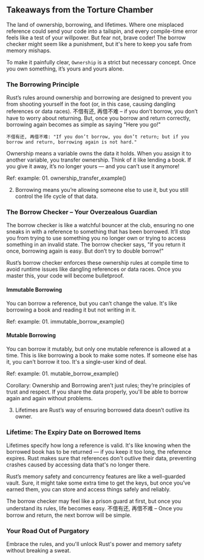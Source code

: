 
## Takeaways from the Torture Chamber
The land of ownership, borrowing, and lifetimes. Where one misplaced reference could send your code into a tailspin, and every compile-time error feels like a test of your willpower. But fear not, brave coder! The borrow checker might seem like a punishment, but it's here to keep you safe from memory mishaps.

To make it painfully clear, `Ownership` is a strict but necessary concept. Once you own something, it’s yours and yours alone.

### The Borrowing Principle
Rust’s rules around ownership and borrowing are designed to prevent you from shooting yourself in the foot (or, in this case, causing dangling references or data races). 不借有还, 再借不难 – if you don’t borrow, you don’t have to worry about returning. But, once you borrow and return correctly, borrowing again becomes as simple as saying "Here you go!"

```
不借有还, 再借不难: "If you don’t borrow, you don’t return; but if you borrow and return, borrowing again is not hard."

```

Ownership means a variable owns the data it holds. When you assign it to another variable, you transfer ownership. Think of it like lending a book. If you give it away, it’s no longer yours — and you can’t use it anymore!

Ref: example: 01. ownership_transfer_example()

2. Borrowing means you’re allowing someone else to use it, but you still control the life cycle of that data.

### The Borrow Checker – Your Overzealous Guardian
The borrow checker is like a watchful bouncer at the club, ensuring no one sneaks in with a reference to something that has been borrowed. It’ll stop you from trying to use something you no longer own or trying to access something in an invalid state. The borrow checker says, "If you return it once, borrowing again is easy. But don’t try to double borrow!"

Rust’s borrow checker enforces these ownership rules at compile time to avoid runtime issues like dangling references or data races. Once you master this, your code will become bulletproof.

#### Immutable Borrowing
You can borrow a reference, but you can’t change the value. It's like borrowing a book and reading it but not writing in it. 

Ref: example: 01. immutable_borrow_example()

#### Mutable Borrowing
You can borrow it mutably, but only one mutable reference is allowed at a time. This is like borrowing a book to make some notes. If someone else has it, you can't borrow it too. It's a single-user kind of deal.

Ref: example: 01. mutable_borrow_example()

Corollary: Ownership and Borrowing aren’t just rules; they’re principles of trust and respect. If you share the data properly, you'll be able to borrow again and again without problems.


3. Lifetimes are Rust’s way of ensuring borrowed data doesn’t outlive its owner.

### Lifetime: The Expiry Date on Borrowed Items
Lifetimes specify how long a reference is valid. It's like knowing when the borrowed book has to be returned — if you keep it too long, the reference expires. Rust makes sure that references don't outlive their data, preventing crashes caused by accessing data that's no longer there.


Rust’s memory safety and concurrency features are like a well-guarded vault. Sure, it might take some extra time to get the keys, but once you’ve earned them, you can store and access things safely and reliably.

The borrow checker may feel like a prison guard at first, but once you understand its rules, life becomes easy. 不借有还, 再借不难 – Once you borrow and return, the next borrow will be simple.

### Your Road Out of Purgatory
Embrace the rules, and you'll unlock Rust's power and memory safety without breaking a sweat.

